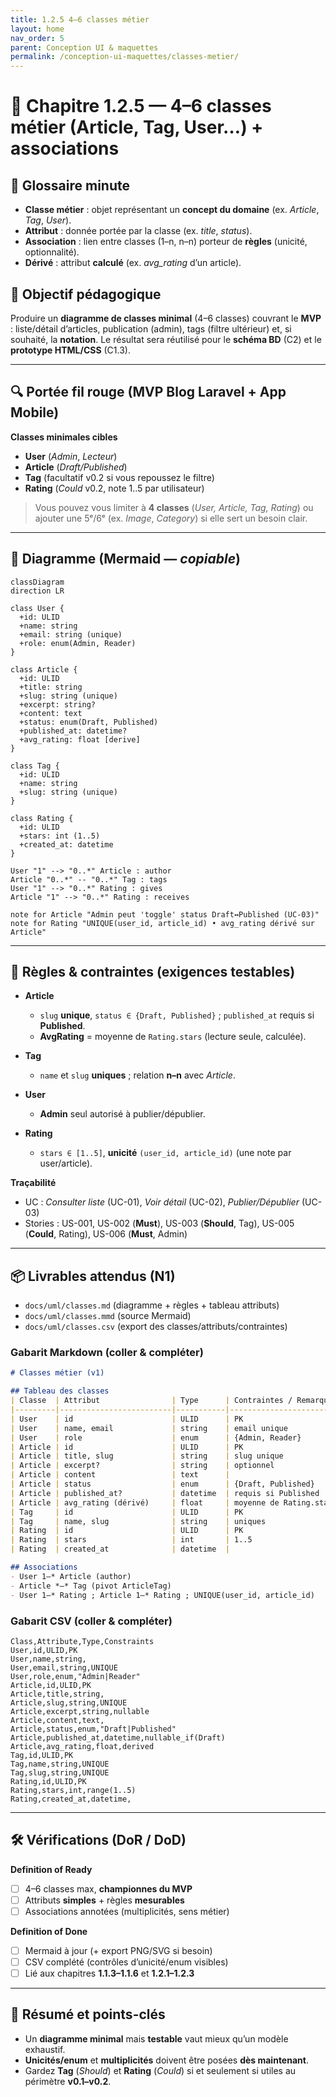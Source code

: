 ```yaml
---
title: 1.2.5 4–6 classes métier
layout: home
nav_order: 5
parent: Conception UI & maquettes
permalink: /conception-ui-maquettes/classes-metier/
---
```


# 📘 Chapitre 1.2.5 — 4–6 classes métier (Article, Tag, User…) + associations

## 📒 Glossaire minute
- **Classe métier** : objet représentant un **concept du domaine** (ex. *Article*, *Tag*, *User*).
- **Attribut** : donnée portée par la classe (ex. *title*, *status*).
- **Association** : lien entre classes (1–n, n–n) porteur de **règles** (unicité, optionnalité).
- **Dérivé** : attribut **calculé** (ex. *avg_rating* d’un article).

## 🎯 Objectif pédagogique
Produire un **diagramme de classes minimal** (4–6 classes) couvrant le **MVP** : liste/détail d’articles, publication (admin), tags (filtre ultérieur) et, si souhaité, la **notation**. Le résultat sera réutilisé pour le **schéma BD** (C2) et le **prototype HTML/CSS** (C1.3).

---

## 🔍 Portée fil rouge (MVP Blog Laravel + App Mobile)

**Classes minimales cibles**  
- **User** (*Admin*, *Lecteur*)  
- **Article** (*Draft/Published*)  
- **Tag** (facultatif v0.2 si vous repoussez le filtre)  
- **Rating** (*Could* v0.2, note 1..5 par utilisateur)  

> Vous pouvez vous limiter à **4 classes** (*User, Article, Tag, Rating*) ou ajouter une 5ᵉ/6ᵉ (ex. *Image*, *Category*) si elle sert un besoin clair.

---

## 🧩 Diagramme (Mermaid — *copiable*)

```mermaid
classDiagram
direction LR

class User {
  +id: ULID
  +name: string
  +email: string (unique)
  +role: enum(Admin, Reader)
}

class Article {
  +id: ULID
  +title: string
  +slug: string (unique)
  +excerpt: string?
  +content: text
  +status: enum(Draft, Published)
  +published_at: datetime?
  +avg_rating: float [derive]
}

class Tag {
  +id: ULID
  +name: string
  +slug: string (unique)
}

class Rating {
  +id: ULID
  +stars: int (1..5)
  +created_at: datetime
}

User "1" --> "0..*" Article : author
Article "0..*" -- "0..*" Tag : tags
User "1" --> "0..*" Rating : gives
Article "1" --> "0..*" Rating : receives

note for Article "Admin peut 'toggle' status Draft↔Published (UC-03)"
note for Rating "UNIQUE(user_id, article_id) • avg_rating dérivé sur Article"
````

---

## 🧱 Règles & contraintes (exigences testables)

* **Article**

  * `slug` **unique**, `status ∈ {Draft, Published}` ; `published_at` requis si **Published**.
  * **AvgRating** = moyenne de `Rating.stars` (lecture seule, calculée).
* **Tag**

  * `name` et `slug` **uniques** ; relation **n–n** avec *Article*.
* **User**

  * **Admin** seul autorisé à publier/dépublier.
* **Rating**

  * `stars ∈ [1..5]`, **unicité** `(user_id, article_id)` (une note par user/article).

**Traçabilité**

* UC : *Consulter liste* (UC-01), *Voir détail* (UC-02), *Publier/Dépublier* (UC-03)
* Stories : US-001, US-002 (**Must**), US-003 (**Should**, Tag), US-005 (**Could**, Rating), US-006 (**Must**, Admin)

---

## 📦 Livrables attendus (N1)

* `docs/uml/classes.md` (diagramme + règles + tableau attributs)
* `docs/uml/classes.mmd` (source Mermaid)
* `docs/uml/classes.csv` (export des classes/attributs/contraintes)

### Gabarit Markdown (coller & compléter)

```md
# Classes métier (v1)

## Tableau des classes
| Classe  | Attribut                | Type      | Contraintes / Remarques                |
|---------|-------------------------|-----------|----------------------------------------|
| User    | id                      | ULID      | PK                                     |
| User    | name, email             | string    | email unique                           |
| User    | role                    | enum      | {Admin, Reader}                        |
| Article | id                      | ULID      | PK                                     |
| Article | title, slug             | string    | slug unique                            |
| Article | excerpt?                | string    | optionnel                              |
| Article | content                 | text      |                                        |
| Article | status                  | enum      | {Draft, Published}                     |
| Article | published_at?           | datetime  | requis si Published                    |
| Article | avg_rating (dérivé)     | float     | moyenne de Rating.stars                |
| Tag     | id                      | ULID      | PK                                     |
| Tag     | name, slug              | string    | uniques                                |
| Rating  | id                      | ULID      | PK                                     |
| Rating  | stars                   | int       | 1..5                                   |
| Rating  | created_at              | datetime  |                                        |

## Associations
- User 1—* Article (author)
- Article *—* Tag (pivot ArticleTag)
- User 1—* Rating ; Article 1—* Rating ; UNIQUE(user_id, article_id)
```

### Gabarit CSV (coller & compléter)

```csv
Class,Attribute,Type,Constraints
User,id,ULID,PK
User,name,string,
User,email,string,UNIQUE
User,role,enum,"Admin|Reader"
Article,id,ULID,PK
Article,title,string,
Article,slug,string,UNIQUE
Article,excerpt,string,nullable
Article,content,text,
Article,status,enum,"Draft|Published"
Article,published_at,datetime,nullable_if(Draft)
Article,avg_rating,float,derived
Tag,id,ULID,PK
Tag,name,string,UNIQUE
Tag,slug,string,UNIQUE
Rating,id,ULID,PK
Rating,stars,int,range(1..5)
Rating,created_at,datetime,
```

---

## 🛠 Vérifications (DoR / DoD)

**Definition of Ready**

* [ ] 4–6 classes max, **championnes du MVP**
* [ ] Attributs **simples** + règles **mesurables**
* [ ] Associations annotées (multiplicités, sens métier)

**Definition of Done**

* [ ] Mermaid à jour (+ export PNG/SVG si besoin)
* [ ] CSV complété (contrôles d’unicité/enum visibles)
* [ ] Lié aux chapitres **1.1.3–1.1.6** et **1.2.1–1.2.3**

---

## 🧾 Résumé et points-clés

* Un **diagramme minimal** mais **testable** vaut mieux qu’un modèle exhaustif.
* **Unicités/enum** et **multiplicités** doivent être posées **dès maintenant**.
* Gardez **Tag** (*Should*) et **Rating** (*Could*) si et seulement si utiles au périmètre **v0.1–v0.2**.
